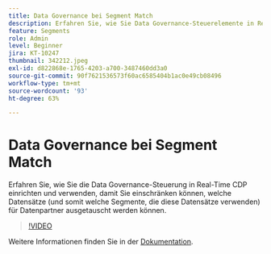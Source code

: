 ```yaml
---
title: Data Governance bei Segment Match
description: Erfahren Sie, wie Sie Data Governance-Steuerelemente in Real-Time CDP einrichten und verwenden, damit Sie einschränken können, welche Datensätze (und somit welche Segmente, die diesen Datensatz verwenden... (Beschreibungen sollten zwischen 60 und 160 Zeichen lang sein).
feature: Segments
role: Admin
level: Beginner
jira: KT-10247
thumbnail: 342212.jpeg
exl-id: d822868e-1765-4203-a700-3487460dd3a0
source-git-commit: 90f7621536573f60ac6585404b1ac0e49cb08496
workflow-type: tm+mt
source-wordcount: '93'
ht-degree: 63%

---
```


# Data Governance bei Segment Match

Erfahren Sie, wie Sie die Data Governance-Steuerung in Real-Time CDP einrichten und verwenden, damit Sie einschränken können, welche Datensätze (und somit welche Segmente, die diese Datensätze verwenden) für Datenpartner ausgetauscht werden können.

>[!VIDEO](https://video.tv.adobe.com/v/342212/?quality=12&learn=on)

Weitere Informationen finden Sie in der [Dokumentation](https://experienceleague.adobe.com/docs/experience-platform/segmentation/ui/segment-match/overview.html?lang=de).
